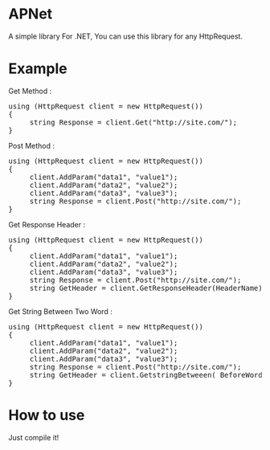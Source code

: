# APNet
A simple library For .NET, You can use this library for any HttpRequest.
# Example

Get Method :

<pre>
using (HttpRequest client = new HttpRequest())
{
     string Response = client.Get("http://site.com/");
}
</pre>

Post Method :

<pre>
using (HttpRequest client = new HttpRequest())
{
     client.AddParam("data1", "value1");
     client.AddParam("data2", "value2");
     client.AddParam("data3", "value3");
     string Response = client.Post("http://site.com/");
}
</pre>

Get Response Header :

<pre>
using (HttpRequest client = new HttpRequest())
{
     client.AddParam("data1", "value1");
     client.AddParam("data2", "value2");
     client.AddParam("data3", "value3");
     string Response = client.Post("http://site.com/");
     string GetHeader = client.GetResponseHeader(HeaderName);     
}
</pre>

Get String Between Two Word :

<pre>
using (HttpRequest client = new HttpRequest())
{
     client.AddParam("data1", "value1");
     client.AddParam("data2", "value2");
     client.AddParam("data3", "value3");
     string Response = client.Post("http://site.com/");
     string GetHeader = client.GetstringBetweeen( BeforeWord, AfterWord);     
}
</pre>

# How to use

Just compile it!

